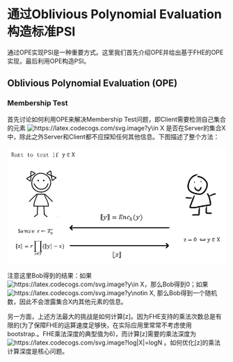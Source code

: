 # 通过Oblivious Polynomial Evaluation 构造标准PSI
通过OPE实现PSI是一种重要方式。这里我们首先介绍OPE并给出基于FHE的OPE实现，最后利用OPE构造PSI。

## Oblivious Polynomial Evaluation (OPE)
### Membership Test
首先讨论如何利用OPE来解决Membership Test问题，即Client需要检测自己集合的元素 <img src="https://latex.codecogs.com/svg.image?y\in&space;X" title="https://latex.codecogs.com/svg.image?y\in X" /> 是否在Server的集合X中，除此之外Server和Client都不应探知任何其他信息。下图描述了整个方法：
  <p align="center">
  <img src="fig/membership_test_ope.png" alt="animated" />
  </p>
  
  注意这里Bob得到的结果：如果 <img src="https://latex.codecogs.com/svg.image?y\in&space;X" title="https://latex.codecogs.com/svg.image?y\in X" />，那么Bob得到0；如果 <img src="https://latex.codecogs.com/svg.image?y\notin&space;X" title="https://latex.codecogs.com/svg.image?y\notin X" />, 那么Bob得到一个随机数，因此不会泄露集合X内其他元素的信息。
  
 另一方面，上述方法最大的挑战是如何计算[z]。因为FHE支持的乘法次数总是有限的(为了保障FHE的运算速度足够快，在实际应用里常常不考虑使用bootstrap.。FHE乘法深度的典型值为6)，而计算[z]需要的乘法深度为 <img src="https://latex.codecogs.com/svg.image?log|X|=logN" title="https://latex.codecogs.com/svg.image?log|X|=logN" /> 。如何优化[z]的乘法计算深度是核心问题。
